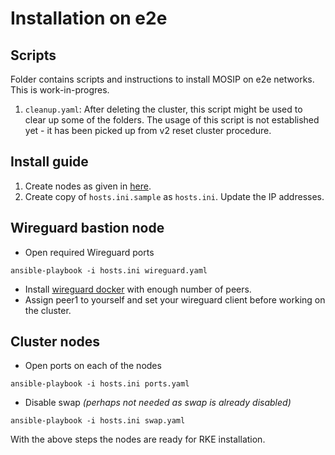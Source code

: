 # Installation on e2e

## Scripts
Folder contains scripts and instructions to install MOSIP on e2e networks.  This is work-in-progres.

1. `cleanup.yaml`:  After deleting the cluster, this script might be used to clear up some of the folders. The usage of this script is not established yet - it has been picked up from v2 reset cluster procedure.

## Install guide
1. Create nodes as given in [here](e2e.md).
1. Create copy of `hosts.ini.sample` as `hosts.ini`. Update the IP addresses.

## Wireguard bastion node
- Open required Wireguard ports 
```
ansible-playbook -i hosts.ini wireguard.yaml
```
- Install [wireguard docker](../../docs/wireguard-bastion.md) with enough number of peers.
- Assign peer1 to yourself and set your wireguard client before working on the cluster.

## Cluster nodes
* Open ports on each of the nodes
```
ansible-playbook -i hosts.ini ports.yaml
```
* Disable swap _(perhaps not needed as swap is already disabled)_
```
ansible-playbook -i hosts.ini swap.yaml
```

With the above steps the nodes are ready for RKE installation.
